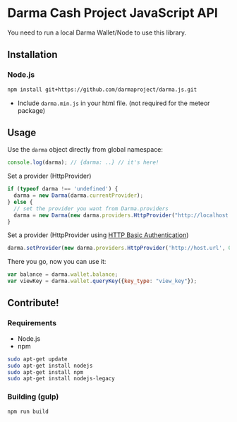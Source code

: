 # Darma Cash Project JavaScript API

You need to run a local Darma Wallet/Node to use this library.

## Installation

### Node.js

```bash
npm install git+https://github.com/darmaproject/darma.js.git
```


* Include `darma.min.js` in your html file. (not required for the meteor package)

## Usage
Use the `darma` object directly from global namespace:

```js
console.log(darma); // {darma: ..} // it's here!
```

Set a provider (HttpProvider)

```js
if (typeof darma !== 'undefined') {
  darma = new Darma(darma.currentProvider);
} else {
  // set the provider you want from Darma.providers
  darma = new Darma(new darma.providers.HttpProvider("http://localhost:23805/json_rpc"));
}
```

Set a provider (HttpProvider using [HTTP Basic Authentication](https://en.wikipedia.org/wiki/Basic_access_authentication))

```js
darma.setProvider(new darma.providers.HttpProvider('http://host.url', 0, BasicAuthUsername, BasicAuthPassword));
```

There you go, now you can use it:

```js
var balance = darma.wallet.balance;
var viewKey = darma.wallet.queryKey({key_type: "view_key"});
```

## Contribute!

### Requirements

* Node.js
* npm

```bash
sudo apt-get update
sudo apt-get install nodejs
sudo apt-get install npm
sudo apt-get install nodejs-legacy
```

### Building (gulp)

```bash
npm run build
```
